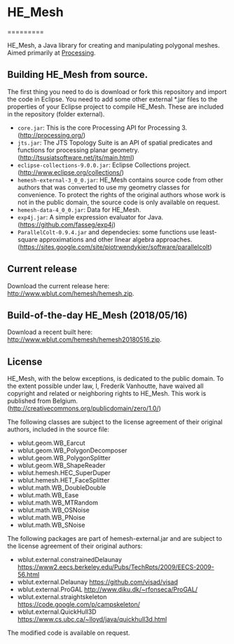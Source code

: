# HE_Mesh
=========

HE_Mesh, a Java library for creating and manipulating polygonal meshes. Aimed primarily at [Processing](http://processing.org/).

## Building HE_Mesh from source.

The first thing you need to do is download or fork this repository and import the code in Eclipse.
You need to add some other external *.jar files to the properties of your Eclipse project to compile HE_Mesh. These are included in the repository (folder external).

* `core.jar`: This is the core Processing API for Processing 3. (http://processing.org/)
* `jts.jar`: The JTS Topology Suite is an API of spatial predicates and functions for processing planar geometry.  (http://tsusiatsoftware.net/jts/main.html)
* `eclipse-collections-9.0.0.jar`: Eclipse Collections project.(http://www.eclipse.org/collections/)
* `hemesh-external-3_0_0.jar`: HE_Mesh contains source code from other authors that was converted to use my geometry classes for convenience. To protect the rights of the original authors whose work is not in the public domain, the source code is only available on request.
* `hemesh-data-4_0_0.jar`: Data for HE_Mesh.
* `exp4j.jar`: A simple expression evaluator for Java. (https://github.com/fasseg/exp4j)
* `ParallelColt-0.9.4.jar` and dependecies: some functions use least-square approximations and other linear algebra approaches. (https://sites.google.com/site/piotrwendykier/software/parallelcolt)


## Current release 

Download the current release here: http://www.wblut.com/hemesh/hemesh.zip.


## Build-of-the-day HE_Mesh (2018/05/16)

Download a recent built here: http://www.wblut.com/hemesh/hemesh20180516.zip.

## License

HE_Mesh, with the below exceptions, is dedicated to the public domain. 
To the extent possible under law, I, Frederik Vanhoutte, have waived all copyright and related or neighboring rights to HE_Mesh. This work is published from Belgium.
(http://creativecommons.org/publicdomain/zero/1.0/)

The following classes are subject to the license agreement of their original authors, included in the source file:

* wblut.geom.WB_Earcut
* wblut.geom.WB_PolygonDecomposer
* wblut.geom.WB_PolygonSplitter
* wblut.geom.WB_ShapeReader
* wblut.hemesh.HEC_SuperDuper
* wblut.hemesh.HET_FaceSplitter
* wblut.math.WB_DoubleDouble
* wblut.math.WB_Ease
* wblut.math.WB_MTRandom
* wblut.math.WB_OSNoise
* wblut.math.WB_PNoise
* wblut.math.WB_SNoise

The following packages are part of hemesh-external.jar and are subject to the license agreement of their original authors:

* wblut.external.constrainedDelaunay https://www2.eecs.berkeley.edu/Pubs/TechRpts/2009/EECS-2009-56.html
* wblut.external.Delaunay https://github.com/visad/visad 
* wblut.external.ProGAL http://www.diku.dk/~rfonseca/ProGAL/
* wblut.external.straightskeleton https://code.google.com/p/campskeleton/
* wblut.external.QuickHull3D https://www.cs.ubc.ca/~lloyd/java/quickhull3d.html

The modified code is available on request.
